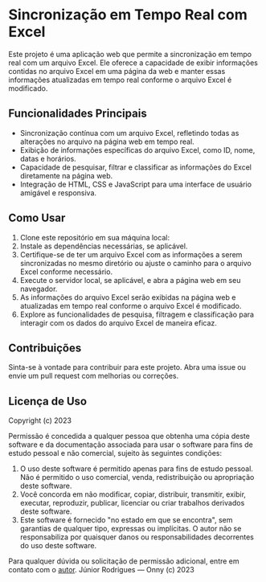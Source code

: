 # Sincronização em Tempo Real com Excel

Este projeto é uma aplicação web que permite a sincronização em tempo real com um arquivo Excel. Ele oferece a capacidade de exibir informações contidas no arquivo Excel em uma página da web e manter essas informações atualizadas em tempo real conforme o arquivo Excel é modificado.


## Funcionalidades Principais

- Sincronização contínua com um arquivo Excel, refletindo todas as alterações no arquivo na página web em tempo real.
- Exibição de informações específicas do arquivo Excel, como ID, nome, datas e horários.
- Capacidade de pesquisar, filtrar e classificar as informações do Excel diretamente na página web.
- Integração de HTML, CSS e JavaScript para uma interface de usuário amigável e responsiva.


## Como Usar

1. Clone este repositório em sua máquina local:
2. Instale as dependências necessárias, se aplicável.
3. Certifique-se de ter um arquivo Excel com as informações a serem sincronizadas no mesmo diretório ou ajuste o caminho para o arquivo Excel conforme necessário.
4. Execute o servidor local, se aplicável, e abra a página web em seu navegador.
5. As informações do arquivo Excel serão exibidas na página web e atualizadas em tempo real conforme o arquivo Excel é modificado.
6. Explore as funcionalidades de pesquisa, filtragem e classificação para interagir com os dados do arquivo Excel de maneira eficaz.


## Contribuições

Sinta-se à vontade para contribuir para este projeto. Abra uma issue ou envie um pull request com melhorias ou correções.


## Licença de Uso

Copyright (c) 2023

Permissão é concedida a qualquer pessoa que obtenha uma cópia deste software e da documentação associada para usar o software para fins de estudo pessoal e não comercial, sujeito às seguintes condições:
1. O uso deste software é permitido apenas para fins de estudo pessoal. Não é permitido o uso comercial, venda, redistribuição ou apropriação deste software.
2. Você concorda em não modificar, copiar, distribuir, transmitir, exibir, executar, reproduzir, publicar, licenciar ou criar trabalhos derivados deste software.
3. Este software é fornecido "no estado em que se encontra", sem garantias de qualquer tipo, expressas ou implícitas. O autor não se responsabiliza por quaisquer danos ou responsabilidades decorrentes do uso deste software.


Para qualquer dúvida ou solicitação de permissão adicional, entre em contato com o [autor](https://github.com/jnr-rodrigues).
Júnior Rodrigues — Onny (c) 2023



